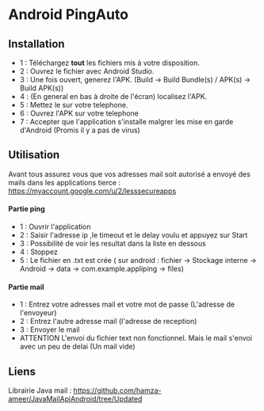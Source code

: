 # Android PingAuto
## Installation

  - 1 : Téléchargez **tout** les fichiers mis à votre disposition.
  - 2 : Ouvrez le fichier avec Android Studio.
  - 3 : Une fois ouvert, generez l'APK. (Build -> Build Bundle(s) / APK(s) -> Build APK(s))
  - 4 : (En general en bas à droite de l'écran) localisez l'APK.
  - 5 : Mettez le sur votre telephone.
  - 6 : Ouvrez l'APK sur votre telephone
  - 7 : Accepter que l'application s'installe malgrer les mise en garde d'Android (Promis il y a pas de virus)
  
## Utilisation

Avant tous assurez vous que vos adresses mail soit autorisé a envoyé des mails dans les applications tierce : https://myaccount.google.com/u/2/lesssecureapps

#### Partie ping
  - 1 : Ouvrir l'application
  - 2 : Saisir l'adresse ip ,le timeout et le delay voulu et appuyez sur Start
  - 3 : Possibilité de voir les resultat dans la liste en dessous
  - 4 : Stoppez 
  - 5 : Le fichier en .txt est crée ( sur android : fichier -> Stockage interne -> Android -> data -> com.example.appliping -> files)
  
#### Partie mail

- 1 : Entrez votre adresses mail et votre mot de passe (L'adresse de l'envoyeur)
- 2 : Entrez l'autre adresse mail (l'adresse de reception)
- 3 : Envoyer le mail
- ATTENTION L'envoi du fichier text non fonctionnel. Mais le mail s'envoi avec un peu de delai (Un mail vide)
  
  

## Liens

Librairie Java mail : https://github.com/hamza-ameer/JavaMailApiAndroid/tree/Updated

